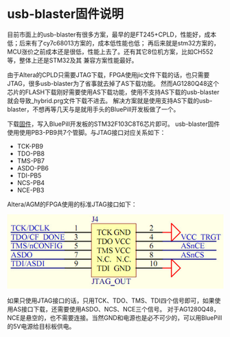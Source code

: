 # usb-blaster固件说明

目前市面上的usb-blaster有很多方案，最早的是FT245+CPLD，性能好，成本低；后来有了cy7c68013方案的，成本低性能也低；
再后来就是stm32方案的，MCU涨价之前成本还是很低，性能上去了。还有其它8位机方案，比如CH552等，整体上还是STM32及其
兼容方案性能最好。

由于Altera的CPLD只需要JTAG下载，FPGA使用jic文件下载的话，也只需要JTAG，很多usb-blaster为了省事就去掉了AS下载功能。
然而AG1280Q48这个芯片的FLASH下载刚好需要使用AS下载功能，使用不支持AS下载的usb-blaster就会导致_hybrid.prg文件下载不进去。
解决方案就是使用支持AS下载的usb-blaster，不想再等几天与是就用手头的BluePill开发板做了一个。

下载[固件](./USB-Blaster_STM32F103_HSE8M.hex)，写入BluePill开发板的STM32F103C8T6芯片即可。
usb-blaster固件使用使用PB3-PB9共7个管脚。与JTAG接口对应关系如下：

- TCK-PB9
- TDO-PB8
- TMS-PB7
- ASDO-PB6
- TDI-PB5
- NCS-PB4
- NCE-PB3

Altera/AGM的FPGA使用的标准JTAG接口如下：

![JTAG_OUT](./01-JTAG_OUT.jpg)

如果只使用JTAG接口的话，只用TCK、TDO、TMS、TDI四个信号即可，如果使用AS接口下载，还需要使用ASDO、NCS、NCE三个信号。
对于AG1280Q48，NCE是悬空的，也不需要连接。当然GND和电源也是必不可少的，可以用BluePill的5V电源给目标板供电。